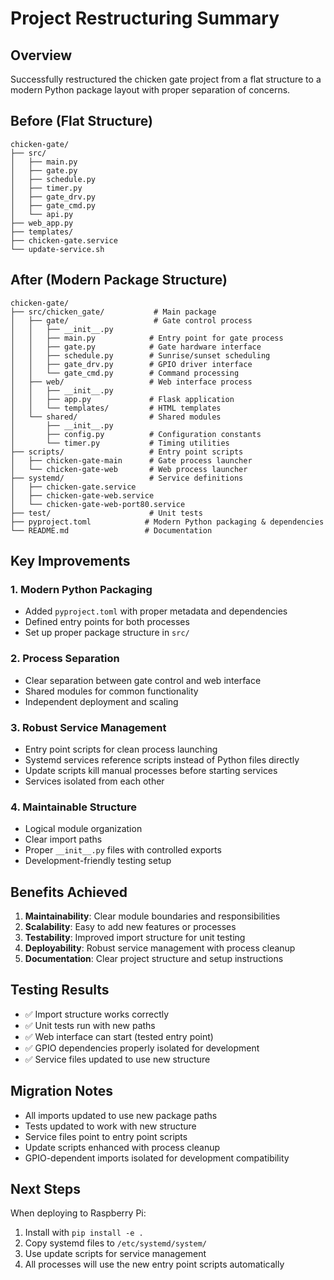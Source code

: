# Project Restructuring Summary

## Overview

Successfully restructured the chicken gate project from a flat structure to a modern Python package layout with proper separation of concerns.

## Before (Flat Structure)

```
chicken-gate/
├── src/
│   ├── main.py
│   ├── gate.py
│   ├── schedule.py
│   ├── timer.py
│   ├── gate_drv.py
│   ├── gate_cmd.py
│   └── api.py
├── web_app.py
├── templates/
├── chicken-gate.service
└── update-service.sh
```

## After (Modern Package Structure)

```
chicken-gate/
├── src/chicken_gate/           # Main package
│   ├── gate/                   # Gate control process
│   │   ├── __init__.py
│   │   ├── main.py            # Entry point for gate process
│   │   ├── gate.py            # Gate hardware interface
│   │   ├── schedule.py        # Sunrise/sunset scheduling
│   │   ├── gate_drv.py        # GPIO driver interface
│   │   └── gate_cmd.py        # Command processing
│   ├── web/                   # Web interface process
│   │   ├── __init__.py
│   │   ├── app.py             # Flask application
│   │   └── templates/         # HTML templates
│   └── shared/                # Shared modules
│       ├── __init__.py
│       ├── config.py          # Configuration constants
│       └── timer.py           # Timing utilities
├── scripts/                   # Entry point scripts
│   ├── chicken-gate-main      # Gate process launcher
│   └── chicken-gate-web       # Web process launcher
├── systemd/                   # Service definitions
│   ├── chicken-gate.service
│   ├── chicken-gate-web.service
│   └── chicken-gate-web-port80.service
├── test/                      # Unit tests
├── pyproject.toml            # Modern Python packaging & dependencies
└── README.md                 # Documentation
```

## Key Improvements

### 1. Modern Python Packaging

- Added `pyproject.toml` with proper metadata and dependencies
- Defined entry points for both processes
- Set up proper package structure in `src/`

### 2. Process Separation

- Clear separation between gate control and web interface
- Shared modules for common functionality
- Independent deployment and scaling

### 3. Robust Service Management

- Entry point scripts for clean process launching
- Systemd services reference scripts instead of Python files directly
- Update scripts kill manual processes before starting services
- Services isolated from each other

### 4. Maintainable Structure

- Logical module organization
- Clear import paths
- Proper `__init__.py` files with controlled exports
- Development-friendly testing setup

## Benefits Achieved

1. **Maintainability**: Clear module boundaries and responsibilities
2. **Scalability**: Easy to add new features or processes
3. **Testability**: Improved import structure for unit testing
4. **Deployability**: Robust service management with process cleanup
5. **Documentation**: Clear project structure and setup instructions

## Testing Results

- ✅ Import structure works correctly
- ✅ Unit tests run with new paths
- ✅ Web interface can start (tested entry point)
- ✅ GPIO dependencies properly isolated for development
- ✅ Service files updated to use new structure

## Migration Notes

- All imports updated to use new package paths
- Tests updated to work with new structure
- Service files point to entry point scripts
- Update scripts enhanced with process cleanup
- GPIO-dependent imports isolated for development compatibility

## Next Steps

When deploying to Raspberry Pi:

1. Install with `pip install -e .`
2. Copy systemd files to `/etc/systemd/system/`
3. Use update scripts for service management
4. All processes will use the new entry point scripts automatically
